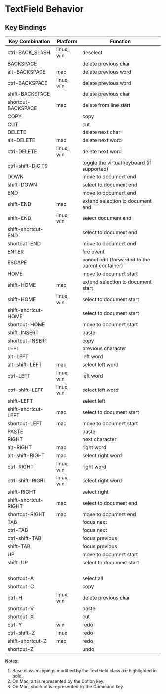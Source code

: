 # TextField Behavior

## Key Bindings

|Key Combination|Platform|Function|
|---------------|--------|--------|
|ctrl-BACK_SLASH|linux, win|deselect|
|BACKSPACE| |delete previous char|
|alt-BACKSPACE|mac|delete previous word|
|ctrl-BACKSPACE|linux, win|delete previous word|
|shift-BACKSPACE| |delete previous char|
|shortcut-BACKSPACE|mac|delete from line start|
|COPY| |copy|
|CUT| |cut|
|DELETE| |delete next char|
|alt-DELETE|mac|delete next word|
|ctrl-DELETE|linux, win|delete next word|
|ctrl-shift-DIGIT9| |toggle the virtual keyboard (if supported)|
|DOWN| |move to document end|
|shift-DOWN| |select to document end|
|END| |move to document end|
|shift-END|mac|extend selection to document end|
|shift-END|linux, win|select document end|
|shift-shortcut-END| |select to document end|
|shortcut-END| |move to document end|
|ENTER| |fire event|
|ESCAPE| |cancel edit (forwarded to the parent container)|
|HOME| |move to document start|
|shift-HOME|mac|extend selection to document start|
|shift-HOME|linux, win|select to document start|
|shift-shortcut-HOME| |select to document start|
|shortcut-HOME| |move to document start|
|shift-INSERT| |paste|
|shortcut-INSERT| |copy|
|LEFT| |previous character|
|alt-LEFT| |left word|
|alt-shift-LEFT|mac|select left word|
|ctrl-LEFT|linux, win|left word|
|ctrl-shift-LEFT|linux, win|select left word|
|shift-LEFT| |select left|
|shift-shortcut-LEFT|mac|select to document start|
|shortcut-LEFT|mac|move to document start|
|PASTE| |paste|
|RIGHT| |next character|
|alt-RIGHT|mac|right word|
|alt-shift-RIGHT|mac|select right word|
|ctrl-RIGHT|linux, win|right word|
|ctrl-shift-RIGHT|linux, win|select right word|
|shift-RIGHT| |select right|
|shift-shortcut-RIGHT|mac|select to document end|
|shortcut-RIGHT|mac|move to document end|
|TAB| |focus next|
|ctrl-TAB| |focus next|
|ctrl-shift-TAB| |focus previous|
|shift-TAB| |focus previous|
|UP| |move to document start|
|shift-UP| |select to document start|
| | |  |
|shortcut-A| |select all|
|shortcut-C| |copy|
|ctrl-H|linux, win|delete previous char|
|shortcut-V| |paste|
|shortcut-X| |cut|
|ctrl-Y|win|redo|
|ctrl-shift-Z|linux|redo|
|shift-shortcut-Z|mac|redo|
|shortcut-Z| |undo|


Notes:

1. Base class mappings modified by the TextField class are highlighted in bold.
2. On Mac, alt is represented by the Option key.
3. On Mac, shortcut is represented by the Command key.